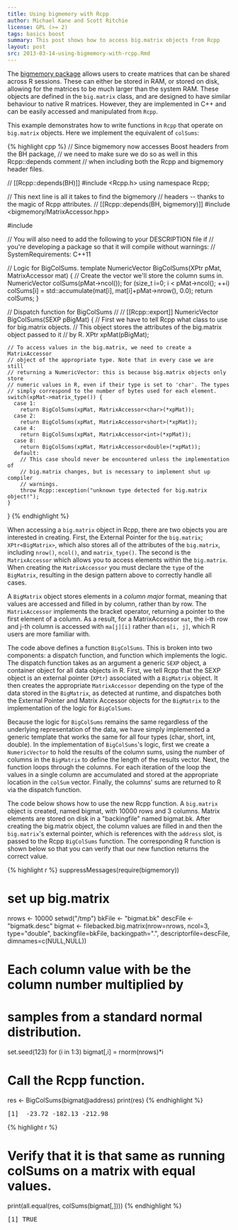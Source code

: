 ```yaml
---
title: Using bigmemory with Rcpp
author: Michael Kane and Scott Ritchie
license: GPL (>= 2)
tags: basics boost
summary: This post shows how to access big.matrix objects from Rcpp
layout: post
src: 2013-03-14-using-bigmemory-with-rcpp.Rmd
---
```


The [bigmemory package](http://www.bigmemory.org) allows users to create
matrices that can be shared across R sessions. These can either be stored in
RAM, or stored on disk, allowing for the matrices to be much larger than the
system RAM. These objects are defined in the `big.matrix` class, and are
designed to have similar behaviour to native R matrices. However, they are
implemented in C++ and can be easily accessed and manipulated from `Rcpp`.

This example demonstrates how to write functions in `Rcpp` that operate on
`big.matrix` objects. Here we implement the equivalent of `colSums`:

{% highlight cpp %}
// Since bigmemory now accesses Boost headers from the BH package,
// we need to make sure we do so as well in this Rcpp::depends comment 
// when including both the Rcpp and bigmemory header files.

// [[Rcpp::depends(BH)]]
#include <Rcpp.h>
using namespace Rcpp;

// This next line is all it takes to find the bigmemory 
// headers -- thanks to the magic of Rcpp attributes.
// [[Rcpp::depends(BH, bigmemory)]]
#include <bigmemory/MatrixAccessor.hpp>

#include <numeric>

// You will also need to add the following to your DESCRIPTION file if
// you're developing a package so that it will compile without warnings:
// SystemRequirements: C++11

// Logic for BigColSums.
template <typename T>
NumericVector BigColSums(XPtr<BigMatrix> pMat, MatrixAccessor<T> mat) {
    // Create the vector we'll store the column sums in.
    NumericVector colSums(pMat->ncol());
    for (size_t i=0; i < pMat->ncol(); ++i)
        colSums[i] = std::accumulate(mat[i], mat[i]+pMat->nrow(), 0.0);
    return colSums;
}

// Dispatch function for BigColSums
//
// [[Rcpp::export]]
NumericVector BigColSums(SEXP pBigMat) {
    // First we have to tell Rcpp what class to use for big.matrix objects.
    // This object stores the attributes of the big.matrix object passed to it
    // by R.
    XPtr<BigMatrix> xpMat(pBigMat);

    // To access values in the big.matrix, we need to create a MatrixAccessor
    // object of the appropriate type. Note that in every case we are still
    // returning a NumericVector: this is because big.matrix objects only store
    // numeric values in R, even if their type is set to 'char'. The types
    // simply correspond to the number of bytes used for each element.
    switch(xpMat->matrix_type()) {
      case 1:
        return BigColSums(xpMat, MatrixAccessor<char>(*xpMat));
      case 2:
        return BigColSums(xpMat, MatrixAccessor<short>(*xpMat));
      case 4:
        return BigColSums(xpMat, MatrixAccessor<int>(*xpMat));
      case 8:
        return BigColSums(xpMat, MatrixAccessor<double>(*xpMat));
      default:
        // This case should never be encountered unless the implementation of
        // big.matrix changes, but is necessary to implement shut up compiler
        // warnings.
        throw Rcpp::exception("unknown type detected for big.matrix object!");
    }
}
{% endhighlight %}

When accessing a `big.matrix` object in Rcpp, there are two objects you are
interested in creating. First, the External Pointer for the `big.matrix`;
`XPtr<BigMatrix>`, which also stores all of the attributes of the `big.matrix`,
including `nrow()`, `ncol()`, and `matrix_type()`. The second is the
`MatrixAccessor` which allows you to access elements within the `big.matrix`.
When creating the `MatrixAccessor` you must declare the `type` of the
`BigMatrix`, resulting in the design pattern above to correctly handle all
cases.

A `BigMatrix` object stores elements in a _column major_ format, meaning that
values are accessed and filled in by column, rather than by row. The
`MatrixAccessor` implements the bracket operator, returning a pointer to the
first element of a column. As a result, for a MatrixAccessor `mat`, the i-th
row and j-th column is accessed with `ma[j][i]` rather than `m[i, j]`, which
R users are more familiar with.

The code above defines a function `BigColSums`. This is broken into two
components: a dispatch function, and function which implements the logic. The
dispatch function takes as an argument a generic `SEXP` object, a container
object for all data objects in R. First, we tell Rcpp that the SEXP object is
an external pointer (`XPtr`) associated with a `BigMatrix` object. It then
creates the appropriate `MatrixAccessor` depending on the type of the data
stored in the `BigMatrix`, as detected at runtime, and dispatches both the
External Pointer and  Matrix Accessor objects for the `BigMatrix` to the
implementation of the logic for `BigColSums`.

Because the logic for `BigColSums` remains the same regardless of the underlying
representation of the data, we have simply implemented a generic template that
works the same for all four types (char, short, int, double). In the
implementation of `BigColSums`'s logic, first we create a `NumericVector` to
hold the results of the column sums, using the number of columns in the
`BigMatrix` to define the length of the results vector. Next, the function loops
through the columns. For each iteration of the loop the values in a single
column are accumulated and stored at the appropriate location in the `colSum`
vector. Finally, the columns' sums are returned to R via the dispatch function.

The code below shows how to use the new Rcpp function. A `big.matrix` object
is created, named bigmat, with 10000 rows and 3 columns. Matrix elements are
stored on disk in a "backingfile" named bigmat.bk. After creating the
big.matrix object, the column values are filled in and then the
`big.matrix`'s external pointer, which is references with the `address` slot,
is passed to the Rcpp `BigColSums` function. The corresponding R function is
shown below so that you can verify that our new function returns the correct
value.


{% highlight r %}
suppressMessages(require(bigmemory))

# set up big.matrix
nrows <- 10000
setwd("/tmp")
bkFile <- "bigmat.bk"
descFile <- "bigmatk.desc"
bigmat <- filebacked.big.matrix(nrow=nrows, ncol=3, type="double",
                                backingfile=bkFile, backingpath=".",
				descriptorfile=descFile,
				dimnames=c(NULL,NULL))

# Each column value with be the column number multiplied by
# samples from a standard normal distribution.
set.seed(123)
for (i in 1:3) bigmat[,i] = rnorm(nrows)*i

# Call the Rcpp function.
res <- BigColSums(bigmat@address)
print(res)
{% endhighlight %}

<pre class="output">
[1]  -23.72 -182.13 -212.98
</pre>

{% highlight r %}
# Verify that it is that same as running colSums on a matrix with equal values.
print(all.equal(res, colSums(bigmat[,])))
{% endhighlight %}

<pre class="output">
[1] TRUE
</pre>
